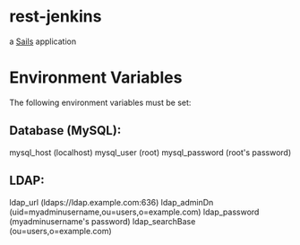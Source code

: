 # rest-jenkins

a [Sails](http://sailsjs.org) application

# Environment Variables
The following environment variables must be set:

## Database (MySQL):
mysql_host (localhost)
mysql_user (root)
mysql_password (root's password)

## LDAP:
ldap_url (ldaps://ldap.example.com:636)
ldap_adminDn (uid=myadminusername,ou=users,o=example.com)
ldap_password (myadminusername's password)
ldap_searchBase (ou=users,o=example.com)